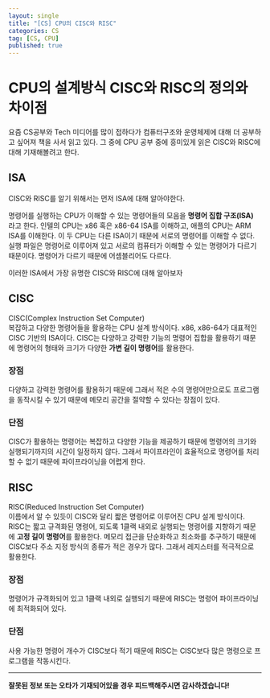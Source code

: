 ```yaml
---
layout: single
title: "[CS] CPU의 CISC와 RISC"
categories: CS
tag: [CS, CPU]
published: true
---
```


# CPU의 설계방식 CISC와 RISC의 정의와 차이점

요즘 CS공부와 Tech 미디어를 많이 접하다가 컴퓨터구조와 운영체제에 대해 더 공부하고 싶어져 책을 사서 읽고 있다. 그 중에 CPU 공부 중에 흥미있게 읽은 CISC와 RISC에 대해 기재해볼려고 한다.

## ISA

CISC와 RISC를 알기 위해서는 먼저 ISA에 대해 알아야한다.

명령어를 실행하는 CPU가 이해할 수 있는 명령어들의 모음을 **명령어 집합 구조(ISA)** 라고 한다. 인텔의 CPU는 x86 혹은 x86-64 ISA를 이해하고, 애플의 CPU는 ARM ISA를 이해한다. 이 두 CPU는 다른 ISA이기 때문에 서로의 명령어를 이해할 수 없다. 실행 파일은 명령어로 이루어져 있고 서로의 컴퓨터가 이해할 수 있는 명령어가 다르기 때문이다. 명령어가 다르기 때문에 어셈블리어도 다르다.

이러한 ISA에서 가장 유명한 CISC와 RISC에 대해 알아보자

## CISC

CISC(Complex Instruction Set Computer)  
복잡하고 다양한 명령어들을 활용하는 CPU 설계 방식이다. x86, x86-64가 대표적인 CISC 기반의 ISA이다. CISC는 다양하고 강력한 기능의 명령어 집합을 활용하기 때문에 명령어의 형태와 크기가 다양한 **가변 길이 명령어**를 활용한다.

### 장점

다양하고 강력한 명령어를 활용하기 때문에 그래서 적은 수의 명령어만으로도 프로그램을 동작시킬 수 있기 때문에 메모리 공간을 절약할 수 있다는 장점이 있다.

### 단점

CISC가 활용하는 명령어는 복잡하고 다양한 기능을 제공하기 때문에 명령어의 크기와 실행되기까지의 시간이 일정하지 않다. 그래서 파이프라인이 효율적으로 명령어를 처리할 수 없기 때문에 파이프라이닝을 어렵게 한다.

## RISC

RISC(Reduced Instruction Set Computer)  
이름에서 알 수 있듯이 CISC와 달리 짧은 명령어로 이루어진 CPU 설계 방식이다. RISC는 짧고 규격화된 명령어, 되도록 1클랙 내외로 실행되는 명령어를 지향하기 때문에 **고정 길이 명령어**를 활용한다. 메모리 접근을 단순화하고 최소화를 추구하기 때문에 CISC보다 주소 지정 방식의 종류가 적은 경우가 많다. 그래서 레지스터를 적극적으로 활용한다.

### 장점

명령어가 규격화되어 있고 1클랙 내외로 실행되기 때문에 RISC는 명령어 파이프라이닝에 최적화되어 있다.

### 단점

사용 가능한 명령어 개수가 CISC보다 적기 때문에 RISC는 CISC보다 많은 명령으로 프로그램을 작동시킨다.

---

**잘못된 정보 또는 오타가 기재되어있을 경우 피드백해주시면 감사하겠습니다!**
